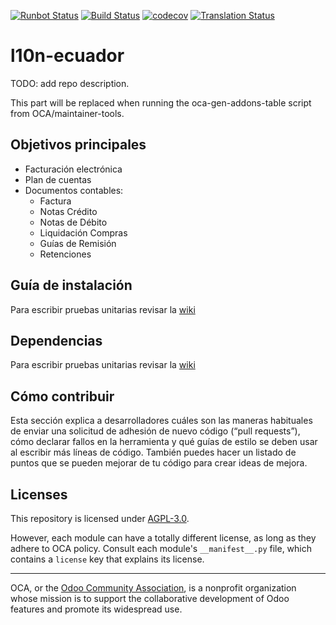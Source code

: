 [![Runbot Status](https://runbot.odoo-community.org/runbot/badge/flat/212/15.0.svg)](https://runbot.odoo-community.org/runbot/repo/github-com-oca-l10n-ecuador-212)
[![Build Status](https://travis-ci.com/OCA/l10n-ecuador.svg?branch=15.0)](https://travis-ci.com/OCA/l10n-ecuador)
[![codecov](https://codecov.io/gh/OCA/l10n-ecuador/branch/15.0/graph/badge.svg)](https://codecov.io/gh/OCA/l10n-ecuador)
[![Translation Status](https://translation.odoo-community.org/widgets/l10n-ecuador-15-0/-/svg-badge.svg)](https://translation.odoo-community.org/engage/l10n-ecuador-15-0/?utm_source=widget)

<!-- /!\ do not modify above this line -->

# l10n-ecuador

TODO: add repo description.

<!-- /!\ do not modify below this line -->

<!-- prettier-ignore-start -->

[//]: # (addons)

This part will be replaced when running the oca-gen-addons-table script from OCA/maintainer-tools.

[//]: # (end addons)

<!-- prettier-ignore-end -->


## Objetivos principales


- Facturación electrónica
- Plan de cuentas
- Documentos contables: 
    - Factura
    - Notas Crédito
    - Notas de Débito
    - Liquidación Compras
    - Guías de Remisión
    - Retenciones

## Guía de instalación

Para escribir pruebas unitarias revisar la [wiki](https://github.com/odoo-ecuador/odoo-ecuador/wiki/Pruebas-Unitarias)



## Dependencias

Para escribir pruebas unitarias revisar la [wiki](https://github.com/odoo-ecuador/odoo-ecuador/wiki/Pruebas-Unitarias)


## Cómo contribuir

Esta sección explica a desarrolladores cuáles son las maneras habituales de enviar una solicitud de adhesión de nuevo código (“pull requests”), cómo declarar fallos en la herramienta y qué guías de estilo se deben usar al escribir más líneas de código. También puedes hacer un listado de puntos que se pueden mejorar de tu código para crear ideas de mejora.


## Licenses

This repository is licensed under [AGPL-3.0](LICENSE).

However, each module can have a totally different license, as long as they adhere to OCA
policy. Consult each module's `__manifest__.py` file, which contains a `license` key
that explains its license.

----

OCA, or the [Odoo Community Association](http://odoo-community.org/), is a nonprofit
organization whose mission is to support the collaborative development of Odoo features
and promote its widespread use.
